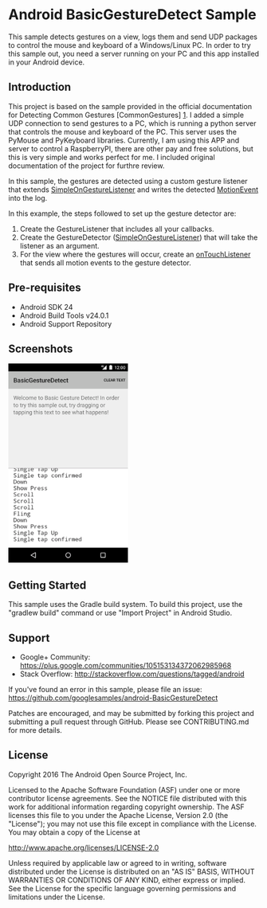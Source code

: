 
Android BasicGestureDetect Sample
===================================

This sample detects gestures on a view, logs them and send UDP packages to control the mouse and keyboard of a Windows/Linux PC. In order to try this sample out, you need a server running on your PC and this app installed in your Android device.

Introduction
------------
This project is based on the sample provided in the official documentation for Detecting Common Gestures [CommonGestures] [1]. I added a simple UDP connection to send gestures to a PC, which is running a python server that controls the mouse and keyboard of the PC. This server uses the PyMouse and PyKeyboard libraries. Currently, I am using this APP and server to control a RaspberryPI, there are other pay and free solutions, but this is very simple and works perfect for me. I included original documentation of the project for furthre review.

In this sample, the gestures are detected using a custom gesture listener that extends
[SimpleOnGestureListener][2] and writes the detected [MotionEvent][3] into the log.

In this example, the steps followed to set up the gesture detector are:
1. Create the GestureListener that includes all your callbacks.
2. Create the GestureDetector ([SimpleOnGestureListener][2]) that will take the listener as an argument.
3. For the view where the gestures will occur, create an [onTouchListener][4]
that sends all motion events to the gesture detector.

[1]: https://developer.android.com/training/gestures/detector.html
[2]: http://developer.android.com/reference/android/view/GestureDetector.SimpleOnGestureListener.html
[3]: http://developer.android.com/reference/android/view/MotionEvent.html
[4]: http://developer.android.com/reference/android/view/View.OnTouchListener.html

Pre-requisites
--------------

- Android SDK 24
- Android Build Tools v24.0.1
- Android Support Repository

Screenshots
-------------

<img src="screenshots/1-main.png" height="400" alt="Screenshot"/> 

Getting Started
---------------

This sample uses the Gradle build system. To build this project, use the
"gradlew build" command or use "Import Project" in Android Studio.

Support
-------

- Google+ Community: https://plus.google.com/communities/105153134372062985968
- Stack Overflow: http://stackoverflow.com/questions/tagged/android

If you've found an error in this sample, please file an issue:
https://github.com/googlesamples/android-BasicGestureDetect

Patches are encouraged, and may be submitted by forking this project and
submitting a pull request through GitHub. Please see CONTRIBUTING.md for more details.

License
-------

Copyright 2016 The Android Open Source Project, Inc.

Licensed to the Apache Software Foundation (ASF) under one or more contributor
license agreements.  See the NOTICE file distributed with this work for
additional information regarding copyright ownership.  The ASF licenses this
file to you under the Apache License, Version 2.0 (the "License"); you may not
use this file except in compliance with the License.  You may obtain a copy of
the License at

http://www.apache.org/licenses/LICENSE-2.0

Unless required by applicable law or agreed to in writing, software
distributed under the License is distributed on an "AS IS" BASIS, WITHOUT
WARRANTIES OR CONDITIONS OF ANY KIND, either express or implied.  See the
License for the specific language governing permissions and limitations under
the License.
